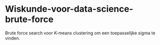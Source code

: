 # Wiskunde-voor-data-science-brute-force
Brute force search voor K-means clustering om een toepasselijke sigma te vinden.
